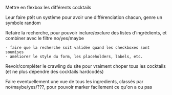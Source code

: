 Mettre en flexbox les différents cocktails

Leur faire ptêt un système pour avoir une différenciation chacun, genre un symbole random

Refaire la recherche, pour pouvoir inclure/exclure des listes d'ingrédients, et combiner avec le filtre no/yes/maybe

    - faire que la recherche soit validée quand les checkboxes sont soumises
    - améliorer le style du form, les placeholders, labels, etc.

Revoir/compléter le crawling du site pour vraiment choper tous les cocktails (et ne plus dépendre des cocktails hardcodés)

Faire eventuellement une vue de tous les ingredients, classés par no/maybe/yes/???, pour pouvoir marker facilement ce qu'on a ou pas
